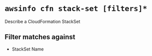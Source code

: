 # `awsinfo cfn stack-set [filters]*`

Describe a CloudFormation StackSet

## Filter matches against

* StackSet Name